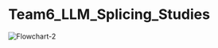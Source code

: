 # Team6_LLM_Splicing_Studies

![Flowchart-2](https://github.com/user-attachments/assets/15cd7633-0753-45b9-be9e-f71c7157b53d)
